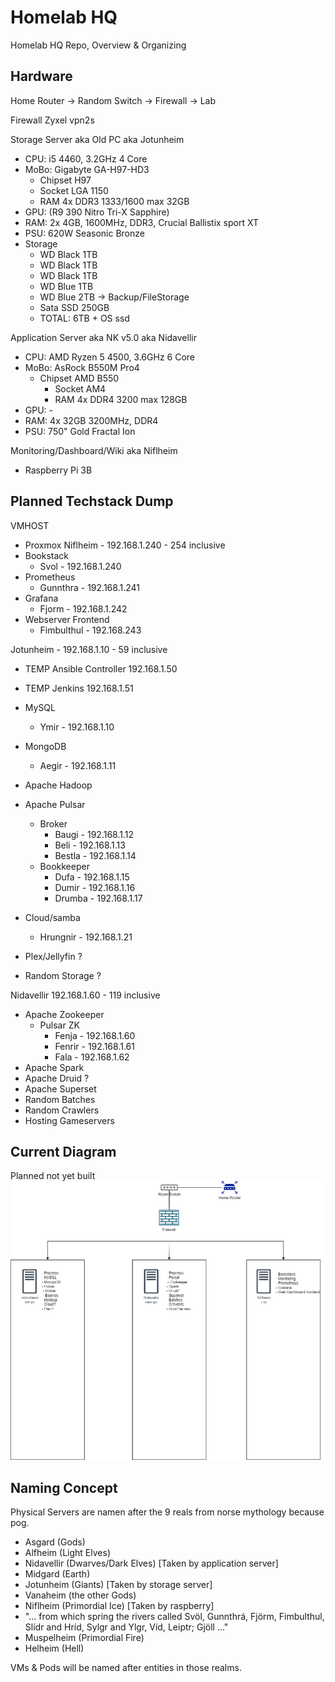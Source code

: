 # Homelab HQ
Homelab HQ Repo, Overview & Organizing

## Hardware

Home Router -> Random Switch -> Firewall -> Lab

Firewall
Zyxel vpn2s

Storage Server aka Old PC aka Jotunheim
* CPU: i5 4460, 3.2GHz 4 Core
* MoBo: Gigabyte GA-H97-HD3
	* Chipset H97
	* Socket LGA 1150
	* RAM 4x DDR3 1333/1600 max 32GB
* GPU: (R9 390 Nitro Tri-X Sapphire)
* RAM: 2x 4GB, 1600MHz, DDR3, Crucial Ballistix sport XT
* PSU: 620W Seasonic Bronze
* Storage
	* WD Black 1TB
	* WD Black 1TB
	* WD Black 1TB
	* WD Blue 1TB
	* WD Blue 2TB -> Backup/FileStorage
	* Sata SSD 250GB
	* TOTAL: 6TB + OS ssd

Application Server aka NK v5.0 aka Nidavellir
* CPU: AMD Ryzen 5 4500, 3.6GHz 6 Core
* MoBo: AsRock B550M Pro4
  * Chipset AMD B550
	* Socket AM4
	* RAM 4x DDR4 3200 max 128GB
* GPU: -
* RAM: 4x 32GB 3200MHz, DDR4
* PSU: 750" Gold Fractal Ion

Monitoring/Dashboard/Wiki aka Niflheim
* Raspberry Pi 3B

## Planned Techstack Dump
VMHOST
* Proxmox
Niflheim - 192.168.1.240 - 254 inclusive
* Bookstack
  * Svol - 192.168.1.240
* Prometheus
  * Gunnthra - 192.168.1.241
* Grafana
  * Fjorm - 192.168.1.242
* Webserver Frontend
  * Fimbulthul - 192.168.243

Jotunheim - 192.168.1.10 - 59 inclusive
* TEMP Ansible Controller 192.168.1.50
* TEMP Jenkins 192.168.1.51

* MySQL
  * Ymir - 192.168.1.10
* MongoDB
  * Aegir - 192.168.1.11
* Apache Hadoop
* Apache Pulsar
  * Broker
    * Baugi - 192.168.1.12
	* Beli - 192.168.1.13
	* Bestla - 192.168.1.14
  * Bookkeeper
    * Dufa - 192.168.1.15
	* Dumir - 192.168.1.16
	* Drumba - 192.168.1.17
* Cloud/samba
  * Hrungnir - 192.168.1.21
* Plex/Jellyfin ?
* Random Storage ?

Nidavellir 192.168.1.60 - 119 inclusive
* Apache Zookeeper
  * Pulsar ZK
    * Fenja - 192.168.1.60
	* Fenrir - 192.168.1.61
	* Fala - 192.168.1.62
* Apache Spark
* Apache Druid ?
* Apache Superset
* Random Batches
* Random Crawlers
* Hosting Gameservers

## Current Diagram
Planned not yet built
<img src="https://github.com/Magikarp-Homelab/hl-hq/blob/main/network_diagram.png"/>

## Naming Concept
Physical Servers are namen after the 9 reals from norse mythology because pog.

* Asgard (Gods)
* Alfheim (Light Elves)
* Nidavellir (Dwarves/Dark Elves) [Taken by application server]
* Midgard (Earth)
* Jotunheim (Giants) [Taken by storage server]
* Vanaheim (the other Gods)
* Niflheim (Primordial Ice) [Taken by raspberry]
* "...  from which spring the rivers called Svöl, Gunnthrá, Fjörm, Fimbulthul, Slídr and Hríd, Sylgr and Ylgr, Víd, Leiptr; Gjöll ..."
* Muspelheim (Primordial Fire)
* Helheim (Hell)


VMs & Pods will be named after entities in those realms.
